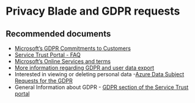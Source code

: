 <properties
	pageTitle="privacy blade and gdpr requests"
	description="privacy blade and gdpr requests"
	service="azure-subscription-management"
	resource="azure-subscription-management"
	authors="prdasneo"
	displayOrder=""
	selfHelpType="generic"
	supportTopicIds="32607561"
	resourceTags=""
	productPesIds="15660"
	cloudEnvironments="public"
/>

# Privacy Blade and GDPR requests

## Recommended documents

* [Microsoft’s GDPR Commitments to Customers](https://docs.microsoft.com/legal/gdpr)<br>
* [Service Trust Portal - FAQ](https://servicetrust.microsoft.com/ViewPage/FAQ)<br>
* [Microsoft’s Online Services and terms](http://www.microsoftvolumelicensing.com/DocumentSearch.aspx?Mode=3&DocumentTypeId=46)<br>
* [More information regarding GDPR and user data export](https://servicetrust.microsoft.com/)<br>
* Interested in viewing or deleting personal data -[Azure Data Subject Requests for the GDPR](https://docs.microsoft.com/microsoft-365/compliance/gdpr-dsr-azure)<br>
* General Information about GDPR - [GDPR section of the Service Trust portal](https://servicetrust.microsoft.com/ViewPage/GDPRGetStarted)<br>
